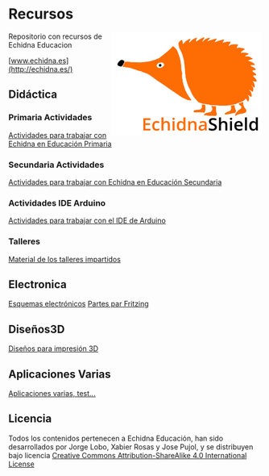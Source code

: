 # Recursos
<img src="Logos/echidna_logo_L.jpg" width="300" align="right">
Repositorio con recursos de Echidna Educacion

[www.echidna.es](http://echidna.es/)

## Didáctica
### Primaria Actividades 
[Actividades para trabajar con Echidna en Educación Primaria](https://github.com/EchidnaShield/Recursos/blob/master/Didactica/Actividades_Primaria/readme.md)
### Secundaria Actividades 
[Actividades para trabajar con Echidna en Educación Secundaria](https://github.com/EchidnaShield/Recursos/blob/master/Didactica/Actividades/README.md)
### Actividades IDE Arduino
[Actividades para trabajar con el IDE de Arduino](https://github.com/EchidnaShield/Recursos/blob/master/Didactica/Actividades_IDE_Arduino/README.md)
### Talleres
[Material de los talleres impartidos](https://github.com/EchidnaShield/Recursos/blob/master/Didactica/Talleres/README.md)

## Electronica
[Esquemas electrónicos](https://github.com/EchidnaShield/Recursos/tree/master/electronica)
[Partes par Fritzing](https://github.com/EchidnaShield/Recursos/tree/master/electronica/Friting)

## Diseños3D
[Diseños para impresión 3D](https://github.com/EchidnaShield/Recursos/tree/master/Dise%C3%B1os3D)

## Aplicaciones Varias
[Aplicaciones varias, test...](https://github.com/EchidnaShield/Recursos/tree/master/Aplicaciones%20Varias)

## Licencia
Todos los contenidos pertenecen a Echidna Educación, han sido desarrollados por Jorge Lobo, Xabier Rosas y Jose Pujol, y se distribuyen bajo licencia [Creative Commons Attribution-ShareAlike 4.0 International License](http://creativecommons.org/licenses/by-sa/4.0/)
